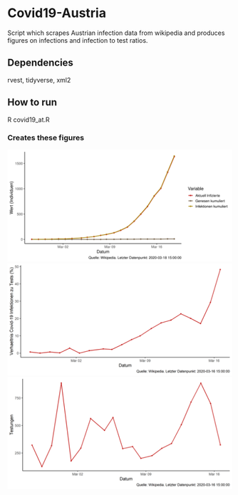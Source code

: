# Covid19-Austria

Script which scrapes Austrian infection data from wikipedia and produces figures on infections and infection to test ratios.

## Dependencies
rvest, tidyverse, xml2

## How to run
R covid19_at.R

### Creates these figures
![infections](figures/covid19_infektionen.png)
![infections](figures/covid19_testungen.png)
![infections](figures/covid19_testungen_absolut.png)



